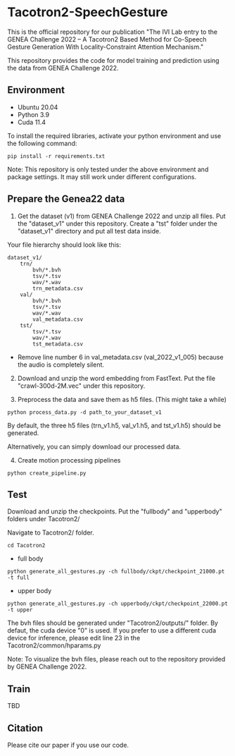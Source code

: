 # Tacotron2-SpeechGesture
This is the official repository for our publication "The IVI Lab entry to the GENEA Challenge 2022 – A Tacotron2 Based Method for Co-Speech Gesture Generation With Locality-Constraint Attention Mechanism."

This repository provides the code for model training and prediction using the data from GENEA Challenge 2022.

## Environment
- Ubuntu 20.04
- Python 3.9
- Cuda 11.4

To install the required libraries, activate your python environment and use the following command:
```
pip install -r requirements.txt
```

Note:
This repository is only tested under the above environment and package settings. It may still work under different configurations.

## Prepare the Genea22 data
1. Get the dataset (v1) from GENEA Challenge 2022 and unzip all files. Put the "dataset_v1" under this repository. Create a "tst" folder under the "dataset_v1" directory and put all test data inside.

Your file hierarchy should look like this: 
```
dataset_v1/
    trn/
        bvh/*.bvh
        tsv/*.tsv
        wav/*.wav
        trn_metadata.csv
    val/
        bvh/*.bvh
        tsv/*.tsv
        wav/*.wav
        val_metadata.csv
    tst/
        tsv/*.tsv
        wav/*.wav
        tst_metadata.csv
```

- Remove line number 6 in val_metadata.csv (val_2022_v1_005) because the audio is completely silent.

2. Download and unzip the word embedding from FastText. Put the file "crawl-300d-2M.vec" under this repository.

3. Preprocess the data and save them as h5 files. (This might take a while) 
```
python process_data.py -d path_to_your_dataset_v1 
```

By default, the three h5 files (trn_v1.h5, val_v1.h5, and tst_v1.h5) should be generated.

Alternatively, you can simply download our processed data.

4. Create motion processing pipelines
```
python create_pipeline.py
```


## Test
Download and unzip the checkpoints. Put the "fullbody" and "upperbody" folders under Tacotron2/ 

Navigate to Tacotron2/ folder.
```
cd Tacotron2
```

- full body 
```
python generate_all_gestures.py -ch fullbody/ckpt/checkpoint_21000.pt -t full
```

- upper body 
```
python generate_all_gestures.py -ch upperbody/ckpt/checkpoint_22000.pt -t upper
```

The bvh files should be generated under "Tacotron2/outputs/" folder. By defaut, the cuda device "0" is used. If you prefer to use a different cuda device for inference, please edit line 23 in the Tacotron2/common/hparams.py

Note: 
To visualize the bvh files, please reach out to the repository provided by GENEA Challenge 2022.

## Train 
TBD

## Citation 
Please cite our paper if you use our code.
```

```


